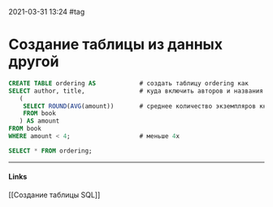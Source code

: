2021-03-31 13:24
#tag
# Создание таблицы из данных другой
```sql
CREATE TABLE ordering AS			# создать таблицу ordering как 
SELECT author, title, 				# куда включить авторов и названия тех книг
   (
    SELECT ROUND(AVG(amount)) 		# среднее количество экземпляров книг
    FROM book
   ) AS amount
FROM book
WHERE amount < 4;					# меньше 4х

SELECT * FROM ordering;
```
_____________
#### Links
[[Создание таблицы SQL]]